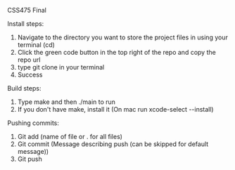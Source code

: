 CSS475 Final

Install steps:

1. Navigate to the directory you want to store the project files in using your terminal (cd)
2. Click the green code button in the top right of the repo and copy the repo url
3. type git clone <URL> in your terminal
4. Success

Build steps:
1. Type make and then ./main to run
2. If you don't have make, install it (On mac run xcode-select --install)

Pushing commits:
1. Git add (name of file or . for all files)
2. Git commit (Message describing push (can be skipped for default message))
3. Git push
